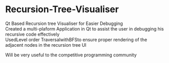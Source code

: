 # Recursion-Tree-Visualiser
Qt Based Recursion tree Visualiser for Easier Debugging \
Created a multi-plaform Application in Qt to assist the user in debugging his recursive code effectively\
UsedLevel order TraversalwithBFSto ensure proper rendering of the adjacent nodes in the recursion tree UI

Will be very useful to the competitive programming community
